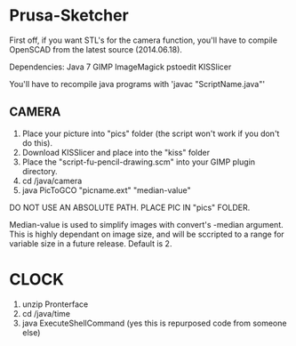 Prusa-Sketcher
==============

First off, if you want STL's for the camera function, you'll have to compile OpenSCAD from the latest source (2014.06.18).

Dependencies: Java 7 GIMP ImageMagick pstoedit KISSlicer

You'll have to recompile java programs with 'javac "ScriptName.java"'

CAMERA
-------------
1. Place your picture into "pics" folder (the script won't work if you don't do this).
2. Download KISSlicer and place into the "kiss" folder
3. Place the "script-fu-pencil-drawing.scm" into your GIMP plugin directory.
4. cd /java/camera
5. java PicToGCO "picname.ext" "median-value" 

DO NOT USE AN ABSOLUTE PATH. PLACE PIC IN "pics" FOLDER.

Median-value is used to simplify images with convert's -median argument. This is highly dependant on image size, and will be sccripted to a range for variable size in a future release. Default is 2.

CLOCK
===========
1. unzip Pronterface
2. cd /java/time
3. java ExecuteShellCommand (yes this is repurposed code from someone else)
